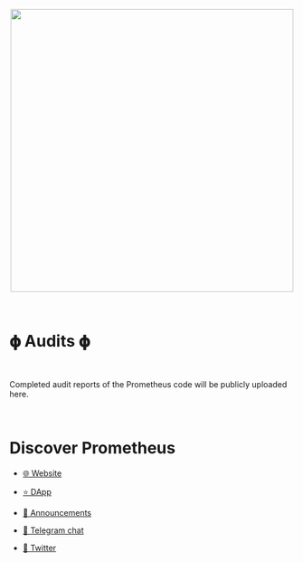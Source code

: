 
<p align="center">
<img src="http://prometheusprotocol.finance/assets/img/logo-full.png" width="500">
</p>

<br/>

# 𝛟 Audits 𝛟

<br/>

Completed audit reports of the Prometheus code will be publicly uploaded here.

<br/>

# Discover Prometheus

* [🌐 Website](https://prometheusprotocol.finance)

* [⭐ DApp](https://app.prometheusprotocol.finance)

* [🚀 Announcements](https://t.me/PrometheusOfficialChanel)

* [💬 Telegram chat](https://t.me/Prometheus_Official_Chat)

* [📣 Twitter](https://twitter.com/Prometheus_DEFI)


